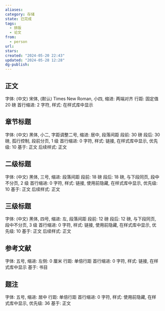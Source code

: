 ```yaml
---
aliases: 
category: 存储
state: 已完成
tags:
  - 排版
  - 论文
from:
  - person
url: 
stars: 
created: "2024-05-20 22:43"
updated: "2024-05-28 12:28"
dg-publish: 
---
```

## 正文
字体: (中文) 宋体, (默认) Times New Roman, 小四, 缩进: 两端对齐
    行距: 固定值 20 磅
    首行缩进: 2 字符, 样式: 在样式库中显示
## 章节标题
字体: (中文) 黑体, 小二, 字距调整二号, 缩进: 居中, 段落间距
    段前: 30 磅
    段后: 30 磅, 孤行控制, 段前分页, 1 级
    首行缩进: 0 字符, 样式: 链接, 在样式库中显示, 优先级: 10
    基于: 正文
    后续样式: 正文
## 二级标题
字体: (中文) 黑体, 三号, 缩进: 段落间距
    段前: 18 磅
    段后: 18 磅, 与下段同页, 段中不分页, 2 级
    首行缩进: 0 字符, 样式: 链接, 使用前隐藏, 在样式库中显示, 优先级: 10
    基于: 正文
    后续样式: 正文
## 三级标题
字体: (中文) 黑体, 四号, 缩进: 左, 段落间距
    段前: 12 磅
    段后: 12 磅, 与下段同页, 段中不分页, 3 级
    首行缩进: 0 字符, 样式: 链接, 使用前隐藏, 在样式库中显示, 优先级: 10
    基于: 正文
    后续样式: 正文
## 参考文献
字体: 五号, 缩进:
    左侧: 0 厘米
    行距: 单倍行距
    首行缩进: 0 字符, 样式: 链接, 在样式库中显示
    基于: 书目
## 题注
字体: 五号, 缩进: 居中
    行距: 单倍行距
    首行缩进: 0 字符, 样式: 使用前隐藏, 在样式库中显示, 优先级: 36
    基于: 正文